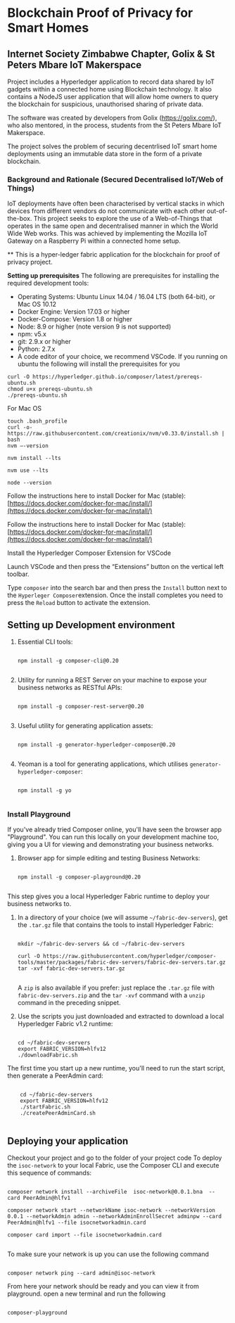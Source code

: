 # Blockchain Proof of Privacy for Smart Homes

## Internet Society Zimbabwe Chapter, Golix & St Peters Mbare IoT Makerspace

Project includes a Hyperledger application to record data shared by IoT gadgets within a connected home using Blockchain technology. It also contains a NodeJS user application that will allow home owners to query the blockchain for suspicious, unauthorised sharing of private data. 

The software was created by developers from Golix (https://golix.com/), who also mentored, in the process, students from the St Peters Mbare IoT Makerspace.

The project solves the problem of securing decentrlised IoT smart home deployments using an immutable data store in the form of a private blockchain. 

### Background and Rationale (Secured Decentralised IoT/Web of Things)
IoT deployments have often been characterised by vertical stacks in which devices from different vendors do not communicate with each other out-of-the-box. This project seeks to explore the use of a Web-of-Things that operates in the same open and decentralised manner in which the World Wide Web works. This was achieved by implementing the Mozilla IoT Gateway on a Raspberry Pi within a connected home setup. 

**
This is a hyper-ledger fabric application for the blockchain for proof of privacy project.

**Setting up prerequisites** 
The following are prerequisites for installing the required development tools:
-   Operating Systems: Ubuntu Linux 14.04 / 16.04 LTS (both 64-bit), or Mac OS 10.12
-   Docker Engine: Version 17.03 or higher
-   Docker-Compose: Version 1.8 or higher
-   Node: 8.9 or higher (note version 9 is not supported)
-   npm: v5.x
-   git: 2.9.x or higher
-   Python: 2.7.x
-   A code editor of your choice, we recommend VSCode.
If you running on ubuntu the following will install the prerequisites for you
```
curl -O https://hyperledger.github.io/composer/latest/prereqs-ubuntu.sh
chmod u+x prereqs-ubuntu.sh
./prereqs-ubuntu.sh
```
For Mac OS
```
touch .bash_profile
curl -o- https://raw.githubusercontent.com/creationix/nvm/v0.33.0/install.sh | bash
nvm —-version

nvm install --lts

nvm use --lts

node --version
```

Follow the instructions here to install Docker for Mac (stable): [https://docs.docker.com/docker-for-mac/install/](https://docs.docker.com/docker-for-mac/install/)

Follow the instructions here to install Docker for Mac (stable): [https://docs.docker.com/docker-for-mac/install/](https://docs.docker.com/docker-for-mac/install/)

 Install the Hyperledger Composer Extension for VSCode

Launch VSCode and then press the “Extensions” button on the vertical left toolbar.

Type  `composer`  into the search bar and then press the  `Install`  button next to the  `Hyperleger Composer`extension. Once the install completes you need to press the  `Reload`  button to activate the extension.

## Setting up Development environment
1.  Essential CLI tools:
    
    ```
    
    npm install -g composer-cli@0.20
    
    
    ```
    
2.  Utility for running a REST Server on your machine to expose your business networks as RESTful APIs:
    
    
    ```
    
    npm install -g composer-rest-server@0.20
    
    
    ```
    
3.  Useful utility for generating application assets:
    
    
    ```
    
    npm install -g generator-hyperledger-composer@0.20
    
    
    ```
    
4.  Yeoman is a tool for generating applications, which utilises  `generator-hyperledger-composer`:
     
    ```
    
    npm install -g yo
    
    
    ```
    
### Install Playground

If you've already tried Composer online, you'll have seen the browser app "Playground". You can run this locally on your development machine too, giving you a UI for viewing and demonstrating your business networks.

1.  Browser app for simple editing and testing Business Networks:
    
    
    ```
    
    npm install -g composer-playground@0.20
    
    
    ```

This step gives you a local Hyperledger Fabric runtime to deploy your business networks to.

1.  In a directory of your choice (we will assume  `~/fabric-dev-servers`), get the  `.tar.gz`  file that contains the tools to install Hyperledger Fabric:
    
    
    ```
    
    mkdir ~/fabric-dev-servers && cd ~/fabric-dev-servers
    
    curl -O https://raw.githubusercontent.com/hyperledger/composer-tools/master/packages/fabric-dev-servers/fabric-dev-servers.tar.gz
    tar -xvf fabric-dev-servers.tar.gz
    
    
    ```
    
    A  `zip`  is also available if you prefer: just replace the  `.tar.gz`  file with  `fabric-dev-servers.zip`  and the  `tar -xvf`  command with a  `unzip`  command in the preceding snippet.
    
2.  Use the scripts you just downloaded and extracted to download a local Hyperledger Fabric v1.2 runtime:
    
    
    ```
    
    cd ~/fabric-dev-servers
    export FABRIC_VERSION=hlfv12
    ./downloadFabric.sh
    
    ```
    

The first time you start up a new runtime, you'll need to run the start script, then generate a PeerAdmin card:



```

    cd ~/fabric-dev-servers
    export FABRIC_VERSION=hlfv12
    ./startFabric.sh
    ./createPeerAdminCard.sh
    
```
## Deploying your application

Checkout your project and go to the folder of your project code
To deploy the `isoc-network` to your local Fabric, use the Composer CLI and execute this sequence of commands:

```

composer network install --archiveFile  isoc-network@0.0.1.bna  -- card PeerAdmin@hlfv1

composer network start --networkName isoc-network --networkVersion 0.0.1 --networkAdmin admin --networkAdminEnrollSecret adminpw --card PeerAdmin@hlfv1 --file isocnetworkadmin.card

composer card import --file isocnetworkadmin.card


```

To make sure your network is up you can use the following command

```

composer network ping --card admin@isoc-network

```
From here your network should be ready and you can view it from playground.
open a new terminal and run the following 

```

composer-playground

```
